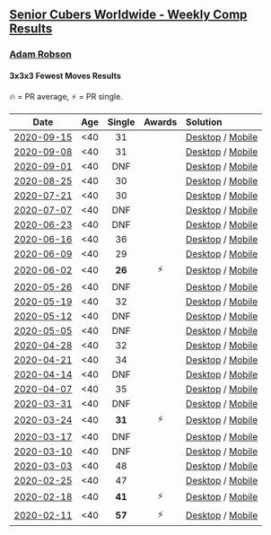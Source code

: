 <style>table {white-space: nowrap;}</style>

## [Senior Cubers Worldwide - Weekly Comp Results](/scw-comp/results/)
### [Adam Robson](README.md)
#### 3x3x3 Fewest Moves Results

<span style="white-space: nowrap;">🔥 = PR average</span>, <span style="white-space: nowrap;">⚡ = PR single</span>.

| Date | Age | Single | Awards | Solution |
| :--: | :--: | :--: | :--: | :-- |
| [2020-09-15](../../results/2020-09-15/333fm.md) | <40 | 31 |  | [Desktop](https://www.facebook.com/events/1208440286201159/permalink/1209199369458584) / [Mobile](https://m.facebook.com/events/1208440286201159?view=permalink&id=1209199369458584) |
| [2020-09-08](../../results/2020-09-08/333fm.md) | <40 | 31 |  | [Desktop](https://www.facebook.com/events/328891351562846/permalink/329919588126689) / [Mobile](https://m.facebook.com/events/328891351562846?view=permalink&id=329919588126689) |
| [2020-09-01](../../results/2020-09-01/333fm.md) | <40 | DNF |  | [Desktop](https://www.facebook.com/events/2722940861324520/permalink/2727197250898881) / [Mobile](https://m.facebook.com/events/2722940861324520?view=permalink&id=2727197250898881) |
| [2020-08-25](../../results/2020-08-25/333fm.md) | <40 | 30 |  | [Desktop](https://www.facebook.com/events/599329904283159/permalink/602657533950396) / [Mobile](https://m.facebook.com/events/599329904283159?view=permalink&id=602657533950396) |
| [2020-07-21](../../results/2020-07-21/333fm.md) | <40 | 30 |  | [Desktop](https://www.facebook.com/events/720490528496412/permalink/721367741742024) / [Mobile](https://m.facebook.com/events/720490528496412?view=permalink&id=721367741742024) |
| [2020-07-07](../../results/2020-07-07/333fm.md) | <40 | DNF |  | [Desktop](https://www.facebook.com/events/881997795616111/permalink/882722368876987) / [Mobile](https://m.facebook.com/events/881997795616111?view=permalink&id=882722368876987) |
| [2020-06-23](../../results/2020-06-23/333fm.md) | <40 | DNF |  | [Desktop](https://www.facebook.com/events/284763775909443/permalink/288363335549487) / [Mobile](https://m.facebook.com/events/284763775909443?view=permalink&id=288363335549487) |
| [2020-06-16](../../results/2020-06-16/333fm.md) | <40 | 36 |  | [Desktop](https://www.facebook.com/events/753945178677521/permalink/754313368640702) / [Mobile](https://m.facebook.com/events/753945178677521?view=permalink&id=754313368640702) |
| [2020-06-09](../../results/2020-06-09/333fm.md) | <40 | 29 |  | [Desktop](https://www.facebook.com/events/855783411578420/permalink/856901441466617) / [Mobile](https://m.facebook.com/events/855783411578420?view=permalink&id=856901441466617) |
| [2020-06-02](../../results/2020-06-02/333fm.md) | <40 | **26** | ⚡ | [Desktop](https://www.facebook.com/events/3920457157996941/permalink/3937885802920743) / [Mobile](https://m.facebook.com/events/3920457157996941?view=permalink&id=3937885802920743) |
| [2020-05-26](../../results/2020-05-26/333fm.md) | <40 | DNF |  | [Desktop](https://www.facebook.com/events/2622968941252005/permalink/2624514677764098) / [Mobile](https://m.facebook.com/events/2622968941252005?view=permalink&id=2624514677764098) |
| [2020-05-19](../../results/2020-05-19/333fm.md) | <40 | 32 |  | [Desktop](https://www.facebook.com/events/568280284126471/permalink/568550517432781) / [Mobile](https://m.facebook.com/events/568280284126471?view=permalink&id=568550517432781) |
| [2020-05-12](../../results/2020-05-12/333fm.md) | <40 | DNF |  | [Desktop](https://www.facebook.com/events/2563130363933815/permalink/2563354400578078) / [Mobile](https://m.facebook.com/events/2563130363933815?view=permalink&id=2563354400578078) |
| [2020-05-05](../../results/2020-05-05/333fm.md) | <40 | DNF |  | [Desktop](https://www.facebook.com/events/271150663928664/permalink/272946070415790) / [Mobile](https://m.facebook.com/events/271150663928664?view=permalink&id=272946070415790) |
| [2020-04-28](../../results/2020-04-28/333fm.md) | <40 | 32 |  | [Desktop](https://www.facebook.com/events/339284923718995/permalink/340722156908605) / [Mobile](https://m.facebook.com/events/339284923718995?view=permalink&id=340722156908605) |
| [2020-04-21](../../results/2020-04-21/333fm.md) | <40 | 34 |  | [Desktop](https://www.facebook.com/events/573932290186676/permalink/575276710052234) / [Mobile](https://m.facebook.com/events/573932290186676?view=permalink&id=575276710052234) |
| [2020-04-14](../../results/2020-04-14/333fm.md) | <40 | DNF |  | [Desktop](https://www.facebook.com/events/1537311246473343/permalink/1538327449705056) / [Mobile](https://m.facebook.com/events/1537311246473343?view=permalink&id=1538327449705056) |
| [2020-04-07](../../results/2020-04-07/333fm.md) | <40 | 35 |  | [Desktop](https://www.facebook.com/events/253518435802861/permalink/253622479125790) / [Mobile](https://m.facebook.com/events/253518435802861?view=permalink&id=253622479125790) |
| [2020-03-31](../../results/2020-03-31/333fm.md) | <40 | DNF |  | [Desktop](https://www.facebook.com/events/500266387310754/permalink/501846950486031) / [Mobile](https://m.facebook.com/events/500266387310754?view=permalink&id=501846950486031) |
| [2020-03-24](../../results/2020-03-24/333fm.md) | <40 | **31** | ⚡ | [Desktop](https://www.facebook.com/events/500266387310754/permalink/501846950486031) / [Mobile](https://m.facebook.com/events/500266387310754?view=permalink&id=501846950486031) |
| [2020-03-17](../../results/2020-03-17/333fm.md) | <40 | DNF |  | [Desktop](https://www.facebook.com/events/210706923625115/permalink/212164103479397) / [Mobile](https://m.facebook.com/events/210706923625115?view=permalink&id=212164103479397) |
| [2020-03-10](../../results/2020-03-10/333fm.md) | <40 | DNF |  | [Desktop](https://www.facebook.com/events/640532176759268/permalink/641414366671049) / [Mobile](https://m.facebook.com/events/640532176759268?view=permalink&id=641414366671049) |
| [2020-03-03](../../results/2020-03-03/333fm.md) | <40 | 48 |  | [Desktop](https://www.facebook.com/events/235909040903027/permalink/238294293997835) / [Mobile](https://m.facebook.com/events/235909040903027?view=permalink&id=238294293997835) |
| [2020-02-25](../../results/2020-02-25/333fm.md) | <40 | 47 |  | [Desktop](https://www.facebook.com/events/215751886207638/permalink/218167222632771) / [Mobile](https://m.facebook.com/events/215751886207638?view=permalink&id=218167222632771) |
| [2020-02-18](../../results/2020-02-18/333fm.md) | <40 | **41** | ⚡ | [Desktop](https://www.facebook.com/groups/1604105099735401/permalink/2146673152145257) / [Mobile](https://m.facebook.com/groups/1604105099735401?view=permalink&id=2146673152145257) |
| [2020-02-11](../../results/2020-02-11/333fm.md) | <40 | **57** | ⚡ | [Desktop](https://www.facebook.com/groups/1604105099735401/permalink/2138923996253506) / [Mobile](https://m.facebook.com/groups/1604105099735401?view=permalink&id=2138923996253506) |


<!-- Global site tag (gtag.js) - Google Analytics -->
<script async src="https://www.googletagmanager.com/gtag/js?id=UA-86348435-3"></script>
<script>window.dataLayer = window.dataLayer || []; function gtag() {dataLayer.push(arguments);} gtag('js', new Date()); gtag('config', 'UA-86348435-3');</script>
